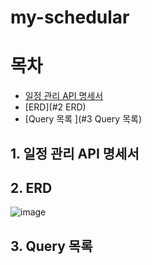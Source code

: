 # my-schedular
# 목차
* [일정 관리 API 명세서](#1-일정-관리-API-명세서)
* [ERD](#2 ERD)
* [Query 목록 ](#3 Query 목록)
## 1. 일정 관리 API 명세서
## 2. ERD
![image](https://github.com/user-attachments/assets/5ff30f78-9b26-4500-93f4-17d2580ebd2b)
## 3. Query 목록
